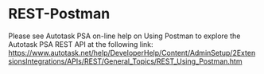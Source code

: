 # REST-Postman
Please see Autotask PSA on-line help on Using Postman to explore the Autotask PSA REST API at the following link:
    https://www.autotask.net/help/DeveloperHelp/Content/AdminSetup/2ExtensionsIntegrations/APIs/REST/General_Topics/REST_Using_Postman.htm
    
    
    
